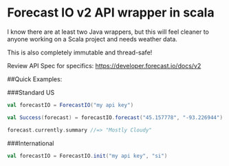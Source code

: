 Forecast IO v2 API wrapper in scala
===================================

I know there are at least two Java wrappers, but this will feel cleaner to anyone working on a Scala project and needs weather data.

This is also completely immutable and thread-safe!

Review API Spec for specifics: https://developer.forecast.io/docs/v2

##Quick Examples:

###Standard US

```scala
val forecastIO = ForecastIO("my api key")

val Success(forecast) = forecastIO.forecast("45.157778", "-93.226944")

forecast.currently.summary //=> "Mostly Cloudy"
```

###International

```scala
val forecastIO = ForecastIO.init("my api key", "si")
```


